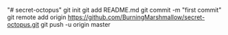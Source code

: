 "# secret-octopus"  git init git add README.md git commit -m "first commit" git remote add origin https://github.com/BurningMarshmallow/secret-octopus.git git push -u origin master
